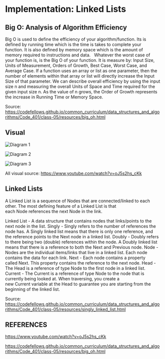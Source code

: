 # Implementation: Linked Lists

## Big O: Analysis of Algorithm Efficiency

Big O is used to define the efficiency of your algorithm/function.
Its is defined by running time which is the time is takes to complete your function.
It is also defined by memory space which is the amount of memory required to instructions and data.  
Whatever the worst case of your function is, is the Big O of your function.
It is measure by: Input Size, Units of Measurement, Orders of Growth, Best Case, Worst Case, and Average Case.
If a function uses an array or list as one parameter, then the number of elements within that array or list will directly increase the Input Size of that parameter.
We can describe overall efficiency by using the input size n and measuring the overall Units of Space and Time required for the given input size n. As the value of n grows, the Order of Growth represents the increase in Running Time or Memory Space.

Source: <https://codefellows.github.io/common_curriculum/data_structures_and_algorithms/Code_401/class-05/resources/big_oh.html>

## Visual

![Diagram 1](https://file%2B.vscode-resource.vscode-cdn.net/Users/deshondixon/Desktop/Screenshot%202022-12-26%20at%202.57.34%20PM.png?version%3D1672096355504)

![Diagram 2](https://file%2B.vscode-resource.vscode-cdn.net/Users/deshondixon/Desktop/Screenshot%202022-12-26%20at%203.00.56%20PM.png?version%3D1672096384546)

![Diagram 3](https://file%2B.vscode-resource.vscode-cdn.net/Users/deshondixon/Desktop/Screenshot%202022-12-26%20at%203.01.01%20PM.png?version%3D1672096415466)

All visual source: <https://www.youtube.com/watch?v=oJ5s2hs_cKk>

## Linked Lists

A Linked List is a sequence of Nodes that are connected/linked to each other. The most defining feature of a Linked List is that each Node references the next Node in the link.

Linked List - A data structure that contains nodes that links/points to the next node in the list.
Singly - Singly refers to the number of references the node has. A Singly linked list means that there is only one reference, and the reference points to the Next node in a linked list.
Doubly - Doubly refers to there being two (double) references within the node. A Doubly linked list means that there is a reference to both the Next and Previous node.
Node - Nodes are the individual items/links that live in a linked list. Each node contains the data for each link.
Next - Each node contains a property called Next. This property contains the reference to the next node.
Head - The Head is a reference of type Node to the first node in a linked list.
Current - The Current is a reference of type Node to the node that is currently being looked at. When traversing, you create a new Current variable at the Head to guarantee you are starting from the beginning of the linked list.

Source: <https://codefellows.github.io/common_curriculum/data_structures_and_algorithms/Code_401/class-05/resources/singly_linked_list.html>

## REFERENCES

<https://www.youtube.com/watch?v=oJ5s2hs_cKk>

<https://codefellows.github.io/common_curriculum/data_structures_and_algorithms/Code_401/class-05/resources/big_oh.html>
